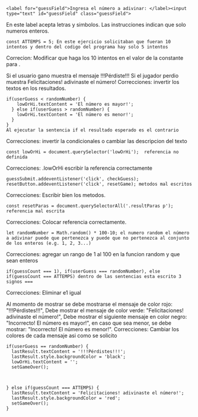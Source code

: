 	<label for="guessField">Ingresa el número a adivinar: </label><input type="text" id="guessField" class="guessField">
En este label acepta letras y simbolos. Las instrucciones indican que solo numeros enteros.
	
	const ATTEMPS = 5; En este ejercicio solicitaban que fueran 10 intentos y dentro del codigo del programa hay solo 5 intentos
Correcion: Modificar que haga los 10 intentos en el valor de la constante para .


Si el usuario gano muestra el mensaje !!!Pérdiste!!! 
		Si el jugador perdio muestra Felicitaciones! adivinaste el número!
Correcciones: invertir los textos en los resultados.


    if(userGuess < randomNumber) {
        lowOrHi.textContent = 'El número es mayor!';
      } else if(userGuess > randomNumber) {
        lowOrHi.textContent = 'El número es menor!';
      }
    }
    Al ejecutar la sentencia if el resultado esperado es el contrario
Correcciones: invertir la condicionales o cambiar las descripcion del texto



	const lowOrHi = document.querySelector('lowOrHi');  referencia no definida
Correcciones: .lowOrHi escribir la referencia correctamente


	guessSubmit.addeventListener('click', checkGuess); resetButton.addeventListener('click', resetGame); metodos mal escritos
Correcciones: Escribir bien los metodos.


	const resetParas = document.querySelectorAll('.resultParas p'); referencia mal escrita
Correcciones: Colocar referencia correctamente.

	let randomNumber = Math.random() * 100-10; el numero random el número a adivinar puede que pertenezca y puede que no pertenezca al conjunto de los enteros (e.g. 1, 2, 3...)
Correcciones: agregar un rango de 1 al 100 en la funcion random y que sean enteros


	if(guessCount === 1), if(userGuess === randomNumber), else if(guessCount === ATTEMPS) dentro de las sentencias esta escrito 3 signos ===
Correcciones: Eliminar e1 igual


 Al momento de mostrar se debe mostrarse el mensaje de color rojo: "!!!Pérdistes!!!",
            Debe mostrar el mensaje de color verde: "Felicitaciones! adivinaste el número!", 
			Debe mostrar el siguiente mensaje en color negro: "Incorrecto! El número es mayor!", 
			en caso que sea menor, se debe mostrar: "Incorrecto! El número es menor!".
Correcciones: Cambiar los colores de cada mensaje asi como se solicito
	  
    if(userGuess == randomNumber) {
      lastResult.textContent = '!!!Pérdistes!!!';
      lastResult.style.backgroundColor = 'black';
      lowOrHi.textContent = '';
      setGameOver();
	  
	 
	  
    } else if(guessCount === ATTEMPS) {
      lastResult.textContent = 'Felicitaciones! adivinaste el número!';
      lastResult.style.backgroundColor = 'red';
      setGameOver();
    }
			
